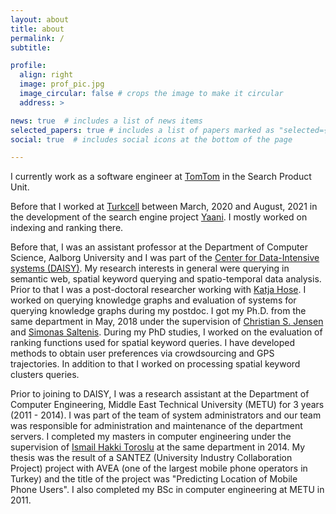 ```yaml
---
layout: about
title: about
permalink: /
subtitle: 

profile:
  align: right
  image: prof_pic.jpg
  image_circular: false # crops the image to make it circular
  address: >

news: true  # includes a list of news items
selected_papers: true # includes a list of papers marked as "selected={true}"
social: true  # includes social icons at the bottom of the page

---
```


I currently work as a software engineer at [TomTom](https://www.tomtom.com/nl_nl/) in the Search Product Unit. 

Before that I worked at [Turkcell](https://www.turkcell.com.tr/) between March, 2020 and August, 2021 in the development of the search engine project [Yaani](https://www.yaani.com.tr/). I mostly worked on indexing and ranking there.

Before that, I was an assistant professor at the Department of Computer Science, Aalborg University and I was part of the [Center for Data-Intensive systems (DAISY)](https://www.daisy.aau.dk/). My research interests in general were querying in semantic web, spatial keyword querying and spatio-temporal data analysis. Prior to that I was a post-doctoral researcher working with [Katja Hose](https://homes.cs.aau.dk/~khose/About_me.html). I worked on querying knowledge graphs and evaluation of systems for querying knowledge graphs during my postdoc. I got my Ph.D. from the same department in May, 2018 under the supervision of [Christian S. Jensen](https://en.wikipedia.org/wiki/Christian_S._Jensen) and [Simonas Saltenis](https://homes.cs.aau.dk/~simas/). During my PhD studies, I worked on the evaluation of ranking functions used for spatial keyword queries. I have developed methods to obtain user preferences via crowdsourcing and GPS trajectories. In addition to that I worked on processing spatial keyword clusters queries.

Prior to joining to DAISY, I was a research assistant at the Department of Computer Engineering, Middle East Technical University (METU) for 3 years (2011 - 2014). I was part of the team of system administrators and our team was responsible for administration and maintenance of the department servers. I completed my masters in computer engineering under the supervision of [Ismail Hakki Toroslu](https://avesis.metu.edu.tr/toroslu) at the same department in 2014. My thesis was the result of a SANTEZ (University Industry Collaboration Project) project with AVEA (one of the largest mobile phone operators in Turkey) and the title of the project was "Predicting Location of Mobile Phone Users". I also completed my BSc in computer engineering at METU in 2011.